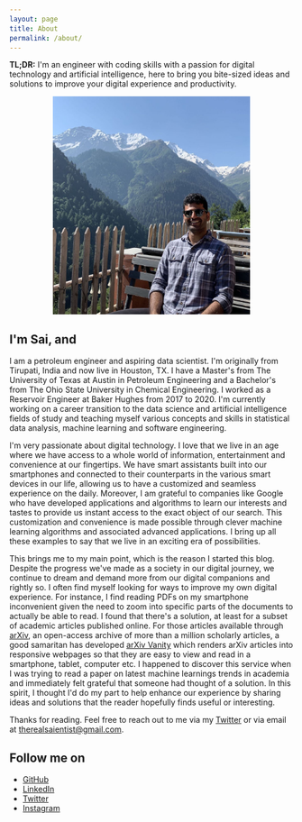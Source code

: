 ```yaml
---
layout: page
title: About
permalink: /about/
---
```


**TL;DR:** I'm an engineer with coding skills with a passion for digital technology and artificial intelligence, here to bring you bite-sized ideas and solutions to improve your digital experience and productivity.

<!-- Profile Picture -->
<p align="center">
  <img src="/assets/images/profile_picture.jpg" alt="drawing" width="350"/>
</p>

## I'm Sai, and

I am a petroleum engineer and aspiring data scientist. I'm originally from Tirupati, India and now live in Houston, TX. I have a Master's from The University of Texas at Austin in Petroleum Engineering and a Bachelor's from The Ohio State University in Chemical Engineering. I worked as a Reservoir Engineer at Baker Hughes from 2017 to 2020. I'm currently working on a career transition to the data science and artificial intelligence fields of study and teaching myself various concepts and skills in statistical data analysis, machine learning and software engineering.

I'm very passionate about digital technology. I love that we live in an age where we have access to a whole world of information, entertainment and convenience at our fingertips. We have smart assistants built into our smartphones and connected to their counterparts in the various smart devices in our life, allowing us to have a customized and seamless experience on the daily. Moreover, I am grateful to companies like Google who have developed applications and algorithms to learn our interests and tastes to provide us instant access to the exact object of our search. This customization and convenience is made possible through clever machine learning algorithms and associated advanced applications. I bring up all these examples to say that we live in an exciting era of possibilities.

This brings me to my main point, which is the reason I started this blog. Despite the progress we've made as a society in our digital journey, we continue to dream and demand more from our digital companions and rightly so. I often find myself looking for ways to improve my own digital experience. For instance, I find reading PDFs on my smartphone inconvenient given the need to zoom into specific parts of the documents to actually be able to read. I found that there's a solution, at least for a subset of academic articles published online. For those articles available through [arXiv](https://arxiv.org/), an open-access archive of more than a million scholarly articles, a good samaritan has developed [arXiv Vanity](https://www.arxiv-vanity.com/) which renders arXiv articles into responsive webpages so that they are easy to view and read in a smartphone, tablet, computer etc. I happened to discover this service when I was trying to read a paper on latest machine learnings trends in academia and immediately felt grateful that someone had thought of a solution. In this spirit, I thought I'd do my part to help enhance our experience by sharing ideas and solutions that the reader hopefully finds useful or interesting.

Thanks for reading. Feel free to reach out to me via my [Twitter](https://twitter.com/Heisenblock) or via email at <therealsaientist@gmail.com>.



## Follow me on
* [GitHub](https://github.com/uppatispr)
* [LinkedIn](https://www.linkedin.com/in/saiuppati/)
* [Twitter](https://twitter.com/Heisenblock)
* [Instagram](https://www.instagram.com/inprince/)
